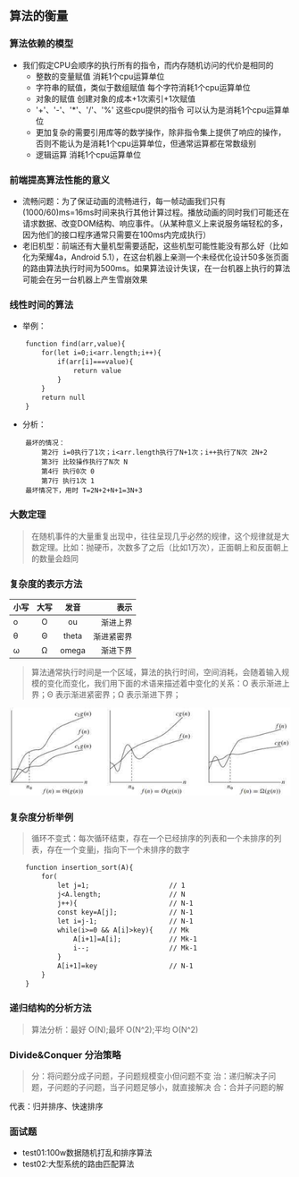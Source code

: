 ## 算法的衡量

### 算法依赖的模型

- 我们假定CPU会顺序的执行所有的指令，而内存随机访问的代价是相同的
    - 整数的变量赋值 消耗1个cpu运算单位
    - 字符串的赋值，类似于数组赋值 每个字符消耗1个cpu运算单位
    - 对象的赋值 创建对象的成本+1次索引+1次赋值
    - '+'、'-'、'*'、'/'、'%' 这些cpu提供的指令 可以认为是消耗1个cpu运算单位
    - 更加复杂的需要引用库等的数学操作，除非指令集上提供了响应的操作，否则不能认为是消耗1个cpu运算单位，但通常运算都在常数级别
    - 逻辑运算 消耗1个cpu运算单位

### 前端提高算法性能的意义

- 流畅问题：为了保证动画的流畅进行，每一帧动画我们只有(1000/60)ms=16ms时间来执行其他计算过程。播放动画的同时我们可能还在请求数据、改变DOM结构、响应事件。（从某种意义上来说服务端轻松的多，因为他们的接口程序通常只需要在100ms内完成执行）
- 老旧机型：前端还有大量机型需要适配，这些机型可能性能没有那么好（比如化为荣耀4a，Android 5.1），在这台机器上亲测一个未经优化设计50多张页面的路由算法执行时间为500ms。如果算法设计失误，在一台机器上执行的算法可能会在另一台机器上产生雪崩效果

### 线性时间的算法

- 举例：
```
    function find(arr,value){
        for(let i=0;i<arr.length;i++){
            if(arr[i]===value){
                return value
            }
        }
        return null
    }
```
- 分析：
```
    最坏的情况：
        第2行 i=0执行了1次；i<arr.length执行了N+1次；i++执行了N次 2N+2
        第3行 比较操作执行了N次 N
        第4行 执行0次 0
        第7行 执行1次 1
    最坏情况下，用时 T=2N+2+N+1=3N+3
```

### 大数定理

> 在随机事件的大量重复出现中，往往呈现几乎必然的规律，这个规律就是大数定理。比如：抛硬币，次数多了之后（比如1万次），正面朝上和反面朝上的数量会趋同

### 复杂度的表示方法

|小写|大写|发音|表示|
|:-|:-:|:-:|-:|
|o|O|ou|渐进上界|
|θ|Θ|theta|渐进紧密界|
|ω|Ω|omega|渐进下界|

> 算法通常执行时间是一个区域，算法的执行时间，空间消耗，会随着输入规模的变化而变化，我们用下面的术语来描述着中变化的关系：O 表示渐进上界；Θ 表示渐进紧密界；Ω 表示渐进下界；

![time.jpg](https://github.com/we452366/Data-Structure-and-Algorithm-/blob/master/day01/img/timg.jpg)

### 复杂度分析举例

> 循环不变式：每次循环结束，存在一个已经排序的列表和一个未排序的列表，存在一个变量j，指向下一个未排序的数字

```
    function insertion_sort(A){
        for(
            let j=1;                    // 1
            j<A.length;                 // N
            j++){                       // N-1
            const key=A[j];             // N-1
            let i=j-1;                  // N-1
            while(i>=0 && A[i]>key){    // Mk
                A[i+1]=A[i];            // Mk-1
                i--;                    // Mk-1
            }
            A[i+1]=key                  // N-1
        }
    }
```

### 递归结构的分析方法

> 算法分析：最好 O(N);最坏 O(N^2);平均 O(N^2)

### Divide&Conquer 分治策略

> 分：将问题分成子问题，子问题规模变小但问题不变
> 治：递归解决子问题，子问题的子问题，当子问题足够小，就直接解决
> 合：合并子问题的解

代表：归并排序、快速排序

### 面试题
- test01:100w数据随机打乱和排序算法
- test02:大型系统的路由匹配算法